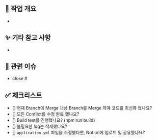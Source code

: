 ## 📌 작업 개요

<!-- 어떤 기능/버그를 작업했는지 간단히 설명해주세요 -->

-

## ✨ 기타 참고 사항

<!-- 리뷰어가 참고해야 할 사항이나, 보완 예정인 내용이 있다면 작성해주세요 -->

-

## 🔗 관련 이슈

<!-- 해당 PR이 어떤 이슈와 연결되는지 명시해주세요 -->

- close #

## ✅ 체크리스트

- [] 현재 Branch에 Merge 대상 Branch를 Merge 하여 코드를 최신화 했나요?
- [] 모든 Conflict를 수정 완료 했나요?
- [] Build test를 진행했나요? (npm run build)
- [] 불필요한 log는 삭제했나요?
- [] `application.yml` 파일을 수정했다면, Notion에 업로드 및 공유했나요?
